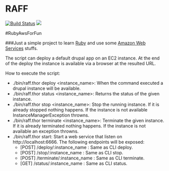 # RAFF
[![Build Status](https://travis-ci.org/lmesz/RAFF.svg?branch=WIP)](https://travis-ci.org/lmesz/RAFF)
[![](https://images.microbadger.com/badges/image/lmesz/raff.svg)](https://microbadger.com/images/lmesz/raff)

#RubyAwsForFun

###Just a simple project to learn [Ruby](https://www.ruby-lang.org/en/) and use some [Amazon Web Services](https://aws.amazon.com/) stuffs.

The script can deploy a default drupal app on an EC2 instance. At the end of the deploy the instance is available via a browser at the resulted URL.

How to execute the script:

 * ./bin/raff.thor deploy <instance_name>: When the command executed a drupal instance will be available.
 * ./bin/raff.thor status <instance_name>: Returns the status of the given instance.
 * ./bin/raff.thor stop <instance_name>: Stop the running instance. If it is already stopped nothing happens. If the instance is not available InstanceManagerException throwns.
 * ./bin/raff.thor terminate <instance_name>: Terminate the given instance. If it is already terminated nothing happens. If the instance is not available an exception throwns.
 * ./bin/raff.thor start: Start a web service that listen on http://localhost:6666. The following endpoints will be exposed:
   * [POST] /deploy/:instance_name : Same as CLI deploy.
   * [POST] /stop/:instance_name : Same as CLI stop.
   * [POST] /terminate/:instance_name : Same as CLI terminate.
   * [GET] /status/:instance_name : Same as CLI status.
